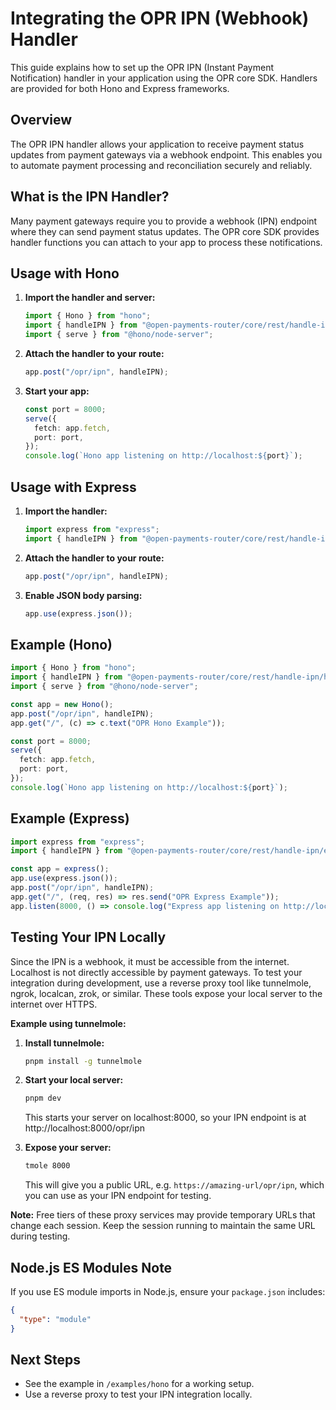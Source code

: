 # Integrating the OPR IPN (Webhook) Handler

This guide explains how to set up the OPR IPN (Instant Payment Notification) handler in your application using the OPR core SDK. Handlers are provided for both Hono and Express frameworks.

## Overview

The OPR IPN handler allows your application to receive payment status updates from payment gateways via a webhook endpoint. This enables you to automate payment processing and reconciliation securely and reliably.

## What is the IPN Handler?

Many payment gateways require you to provide a webhook (IPN) endpoint where they can send payment status updates. The OPR core SDK provides handler functions you can attach to your app to process these notifications.

## Usage with Hono

1. **Import the handler and server:**

   ```ts
   import { Hono } from "hono";
   import { handleIPN } from "@open-payments-router/core/rest/handle-ipn/hono";
   import { serve } from "@hono/node-server";
   ```

2. **Attach the handler to your route:**

   ```ts
   app.post("/opr/ipn", handleIPN);
   ```

3. **Start your app:**

   ```ts
   const port = 8000;
   serve({
     fetch: app.fetch,
     port: port,
   });
   console.log(`Hono app listening on http://localhost:${port}`);
   ```

## Usage with Express

1. **Import the handler:**

   ```ts
   import express from "express";
   import { handleIPN } from "@open-payments-router/core/rest/handle-ipn/express";
   ```

2. **Attach the handler to your route:**

   ```ts
   app.post("/opr/ipn", handleIPN);
   ```

3. **Enable JSON body parsing:**

   ```ts
   app.use(express.json());
   ```

## Example (Hono)

```ts
import { Hono } from "hono";
import { handleIPN } from "@open-payments-router/core/rest/handle-ipn/hono";
import { serve } from "@hono/node-server";

const app = new Hono();
app.post("/opr/ipn", handleIPN);
app.get("/", (c) => c.text("OPR Hono Example"));

const port = 8000;
serve({
  fetch: app.fetch,
  port: port,
});
console.log(`Hono app listening on http://localhost:${port}`);
```

## Example (Express)

```ts
import express from "express";
import { handleIPN } from "@open-payments-router/core/rest/handle-ipn/express";

const app = express();
app.use(express.json());
app.post("/opr/ipn", handleIPN);
app.get("/", (req, res) => res.send("OPR Express Example"));
app.listen(8000, () => console.log("Express app listening on http://localhost:8000"));
```

## Testing Your IPN Locally

Since the IPN is a webhook, it must be accessible from the internet. Localhost is not directly accessible by payment gateways. To test your integration during development, use a reverse proxy tool like tunnelmole, ngrok, localcan, zrok, or similar. These tools expose your local server to the internet over HTTPS.

**Example using tunnelmole:**

1. **Install tunnelmole:**

   ```bash
   pnpm install -g tunnelmole
   ```

2. **Start your local server:**

   ```bash
   pnpm dev
   ```

   This starts your server on localhost:8000, so your IPN endpoint is at http://localhost:8000/opr/ipn

3. **Expose your server:**

   ```bash
   tmole 8000
   ```

   This will give you a public URL, e.g. `https://amazing-url/opr/ipn`, which you can use as your IPN endpoint for testing.

**Note:** Free tiers of these proxy services may provide temporary URLs that change each session. Keep the session running to maintain the same URL during testing.

## Node.js ES Modules Note

If you use ES module imports in Node.js, ensure your `package.json` includes:

```json
{
  "type": "module"
}
```

## Next Steps

- See the example in `/examples/hono` for a working setup.
- Use a reverse proxy to test your IPN integration locally.
